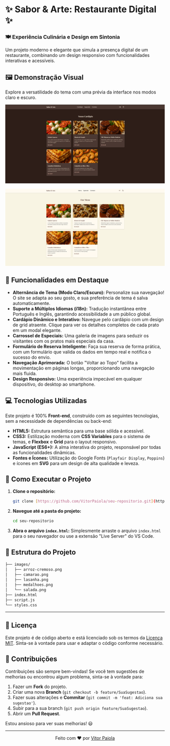 # ✨ Sabor & Arte: Restaurante Digital ✨

### 🍽️ Experiência Culinária e Design em Sintonia

Um projeto moderno e elegante que simula a presença digital de um restaurante, combinando um design responsivo com funcionalidades interativas e acessíveis.

## 🖼️ Demonstração Visual

Explore a versatilidade do tema com uma prévia da interface nos modos claro e escuro.

![Sabor & Arte - Demonstração dos Temas Claro e Escuro](images/projeto1.png)

![Sabor & Arte - Demonstração dos Temas Claro e Escuro](images/projeto2.png)

## 🌟 Funcionalidades em Destaque

-   **Alternância de Tema (Modo Claro/Escuro):** Personalize sua navegação! O site se adapta ao seu gosto, e sua preferência de tema é salva automaticamente.
-   **Suporte a Múltiplos Idiomas (i18n):** Tradução instantânea entre Português e Inglês, garantindo acessibilidade a um público global.
-   **Cardápio Dinâmico e Interativo:** Navegue pelo cardápio com um design de grid atraente. Clique para ver os detalhes completos de cada prato em um modal elegante.
-   **Carrossel de Especiais:** Uma galeria de imagens para seduzir os visitantes com os pratos mais especiais da casa.
-   **Formulário de Reserva Inteligente:** Faça sua reserva de forma prática, com um formulário que valida os dados em tempo real e notifica o sucesso do envio.
-   **Navegação Aprimorada:** O botão "Voltar ao Topo" facilita a movimentação em páginas longas, proporcionando uma navegação mais fluida.
-   **Design Responsivo:** Uma experiência impecável em qualquer dispositivo, do desktop ao smartphone.

## 💻 Tecnologias Utilizadas

Este projeto é 100% **Front-end**, construído com as seguintes tecnologias, sem a necessidade de dependências ou back-end:

-   **HTML5:** Estrutura semântica para uma base sólida e acessível.
-   **CSS3:** Estilização moderna com **CSS Variables** para o sistema de temas, e **Flexbox** e **Grid** para o layout responsivo.
-   **JavaScript (ES6+):** A alma interativa do projeto, responsável por todas as funcionalidades dinâmicas.
-   **Fontes e Ícones:** Utilização do Google Fonts (`Playfair Display`, `Poppins`) e ícones em **SVG** para um design de alta qualidade e leveza.

## 🚀 Como Executar o Projeto

1.  **Clone o repositório:**
    ```bash
    git clone [https://github.com/VitorPaiola/seu-repositorio.git](https://github.com/VitorPaiola/seu-repositorio.git)
    ```
2.  **Navegue até a pasta do projeto:**
    ```bash
    cd seu-repositorio
    ```
3.  **Abra o arquivo `index.html`:**
    Simplesmente arraste o arquivo `index.html` para o seu navegador ou use a extensão "Live Server" do VS Code.

## 📁 Estrutura do Projeto

```estrutura
├── images/
│   ├── arroz-cremoso.png
│   ├── camarao.png
│   ├── lasanha.png
│   ├── medalhoes.png
│   └── salada.png
├── index.html
├── script.js
└── styles.css
```

---

## 📜 Licença

Este projeto é de código aberto e está licenciado sob os termos da [Licença MIT](https://opensource.org/licenses/MIT). Sinta-se à vontade para usar e adaptar o código conforme necessário.

## 🤝 Contribuições

Contribuições são sempre bem-vindas! Se você tem sugestões de melhorias ou encontrou algum problema, sinta-se à vontade para:
1.  Fazer um **Fork** do projeto.
2.  Criar uma nova **Branch** (`git checkout -b feature/SuaSugestao`).
3.  Fazer suas alterações e **Commitar** (`git commit -m 'feat: Adiciona sua sugestao'`).
4.  Subir para a sua branch (`git push origin feature/SuaSugestao`).
5.  Abrir um **Pull Request**.

Estou ansioso para ver suas melhorias! 😃

---

<p align="center">Feito com ❤️ por <a href="https://github.com/VitorPaiola">Vitor Paiola</a></p>
